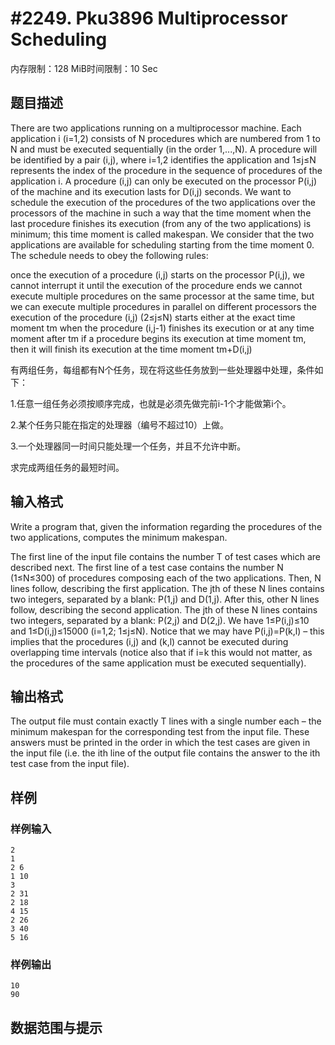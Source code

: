 # #2249. Pku3896 Multiprocessor Scheduling

内存限制：128 MiB时间限制：10 Sec

## 题目描述

There are two applications running on a multiprocessor machine. Each application i (i=1,2) consists of N procedures which are numbered from 1 to N and must be executed sequentially (in the order 1,...,N). A procedure will be identified by a pair (i,j), where i=1,2 identifies the application and 1&le;j&le;N represents the index of the procedure in the sequence of procedures of the application i. A procedure (i,j) can only be executed on the processor P(i,j) of the machine and its execution lasts for D(i,j) seconds. We want to schedule the execution of the procedures of the two applications over the processors of the machine in such a way that the time moment when the last procedure finishes its execution (from any of the two applications) is minimum; this time moment is called makespan. We consider that the two applications are available for scheduling starting from the time moment 0. The schedule needs to obey the following rules: 


once the execution of a procedure (i,j) starts on the processor P(i,j), we cannot interrupt it until the execution of the procedure ends 
we cannot execute multiple procedures on the same processor at the same time, but we can execute multiple procedures in parallel on different processors 
the execution of the procedure (i,j) (2&le;j&le;N) starts either at the exact time moment tm when the procedure (i,j-1) finishes its execution or at any time moment after tm 
if a procedure begins its execution at time moment tm, then it will finish its execution at the time moment tm+D(i,j) 

有两组任务，每组都有N个任务，现在将这些任务放到一些处理器中处理，条件如下： 

1.任意一组任务必须按顺序完成，也就是必须先做完前i-1个才能做第i个。 

2.某个任务只能在指定的处理器（编号不超过10）上做。 

3.一个处理器同一时间只能处理一个任务，并且不允许中断。 

求完成两组任务的最短时间。

## 输入格式

Write a program that, given the information regarding the procedures of the two applications, computes the minimum makespan.

The first line of the input file contains the number T of test cases which are described next. The first line of a test case contains the number N (1&le;N&le;300) of procedures composing each of the two applications. Then, N lines follow, describing the first application. The jth of these N lines contains two integers, separated by a blank: P(1,j) and D(1,j). After this, other N lines follow, describing the second application. The jth of these N lines contains two integers, separated by a blank: P(2,j) and D(2,j). We have 1&le;P(i,j)&le;10 and 1&le;D(i,j)&le;15000 (i=1,2; 1&le;j&le;N). Notice that we may have P(i,j)=P(k,l) &ndash; this implies that the procedures (i,j) and (k,l) cannot be executed during overlapping time intervals (notice also that if i=k this would not matter, as the procedures of the same application must be executed sequentially).

## 输出格式

The output file must contain exactly T lines with a single number each &ndash; the minimum makespan for the corresponding test from the input file. These answers must be printed in the order in which the test cases are given in the input file (i.e. the ith line of the output file contains the answer to the ith test case from the input file).

## 样例

### 样例输入

    
    2 
    1 
    2 6 
    1 10 
    3 
    2 31 
    2 18 
    4 15 
    2 26 
    3 40 
    5 16
    
    

### 样例输出

    
    10 
    90
    
    

## 数据范围与提示
